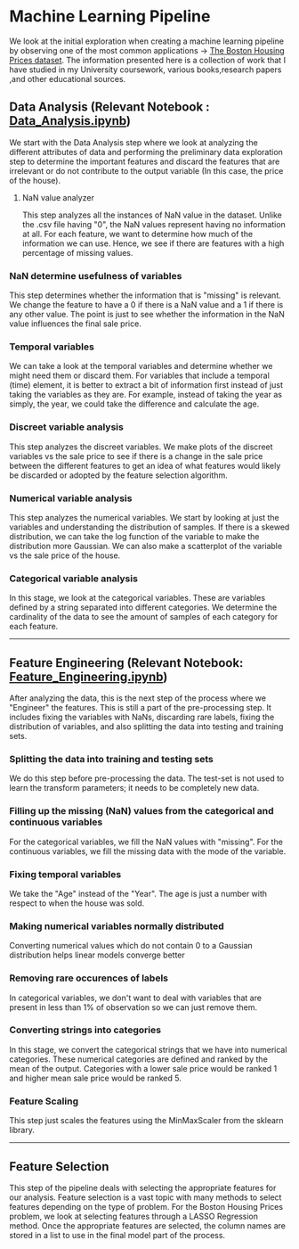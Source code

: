 # Machine Learning Pipeline

We look at the initial exploration when creating a machine learning pipeline by observing one of the most common applications -> [The Boston Housing Prices dataset](https://www.kaggle.com/c/house-prices-advanced-regression-techniques/overview). The information presented here is a collection of work that I have studied in my University coursework, various books,research papers ,and other educational sources. 


  ## Data Analysis (Relevant Notebook : [Data_Analysis.ipynb](https://github.com/amish-suchak/Machine-Learning-Infrastructure/blob/master/Data_Analysis.ipynb))

We start with the Data Analysis step where we look at analyzing the different attributes of data and performing the preliminary data exploration step to determine the important features and discard the features that are irrelevant or do not contribute to the output variable (In this case, the price of the house). 

1. NaN value analyzer 

   This step analyzes all the instances of NaN value in the dataset. Unlike the .csv file having "0", the NaN values represent having no information at all. For each feature, we want to determine how much of the information we can use. Hence, we see if there are features with a high percentage of missing values. 

### NaN determine usefulness of variables 

This step determines whether the information that is "missing" is relevant. We change the feature to have a 0 if there is a NaN value and a 1 if there is any other value. The point is just to see whether the information in the NaN value influences the final sale price.

### Temporal variables 

We can take a look at the temporal variables and determine whether we might need them or discard them. For variables that include a temporal (time) element, it is better to extract a bit of information first instead of just taking the variables as they are. For example, instead of taking the year as simply, the year, we could take the difference and calculate the age.

### Discreet variable analysis 

This step analyzes the discreet variables. We make plots of the discreet variables vs the sale price to see if there is a change in the sale price between the different features to get an idea of what features would likely be discarded or adopted by the feature selection algorithm. 

### Numerical variable analysis 

This step analyzes the numerical variables. We start by looking at just the variables and understanding the distribution of samples. If there is a skewed distribution, we can take the log function of the variable to make the distribution more Gaussian. We can also make a scatterplot of the variable vs the sale price of the house. 

### Categorical variable analysis 

In this stage, we look at the categorical variables. These are variables defined by a string separated into different categories. We determine the cardinality of the data to see the amount of samples of each category for each feature. 

***


## Feature Engineering (Relevant Notebook: [Feature_Engineering.ipynb](https://github.com/amish-suchak/Machine-Learning-Infrastructure/blob/master/Feature%20Engineering.ipynb))

After analyzing the data, this is the next step of the process where we "Engineer" the features. This is still a part of the pre-processing step. It includes fixing the variables with NaNs, discarding rare labels, fixing the distribution of variables, and also splitting the data into testing and training sets.

### Splitting the data into training and testing sets 

We do this step before pre-processing the data. The test-set is not used to learn the transform parameters; it needs to be completely new data.

### Filling up the missing (NaN) values from the categorical and continuous variables

For the categorical variables, we fill the NaN values with "missing". For the continuous variables, we fill the missing data with the mode of the variable. 

### Fixing temporal variables  

We take the "Age" instead of the "Year". The age is just a number with respect to when the house was sold.

### Making numerical variables normally distributed 

Converting numerical values which do not contain 0 to a Gaussian distribution helps linear models converge better

### Removing rare occurences of labels

In categorical variables, we don't want to deal with variables that are present in less than 1% of observation so we can just remove them.

### Converting strings into categories 

In this stage, we convert the categorical strings that we have into numerical categories. These numerical categories are defined and ranked by the mean of the output. Categories with a lower sale price would be ranked 1 and higher mean sale price would be ranked 5. 

### Feature Scaling

This step just scales the features using the MinMaxScaler from the sklearn library. 

***

## Feature Selection

This step of the pipeline deals with selecting the appropriate features for our analysis. Feature selection is a vast topic with many methods to select features depending on the type of problem. For the Boston Housing Prices problem, we look at selecting features through a LASSO Regression method. Once the appropriate features are selected, the column names are stored in a list to use in the final model part of the process. 

